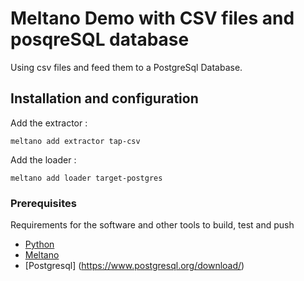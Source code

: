 # Meltano Demo with CSV files and posqreSQL database

Using csv files and feed them to a PostgreSql Database.

## Installation and configuration

Add the extractor : 

    meltano add extractor tap-csv
Add the loader :

    meltano add loader target-postgres

### Prerequisites

Requirements for the software and other tools to build, test and push 
- [Python](https://www.python.org/downloads/)
- [Meltano](https://meltano.com/)
- [Postgresql] (https://www.postgresql.org/download/)